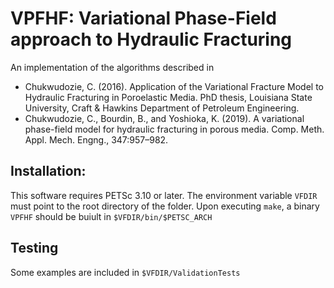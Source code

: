 # VPFHF: Variational Phase-Field approach to Hydraulic Fracturing

An implementation of the algorithms described in 
   * Chukwudozie, C. (2016). Application of the Variational Fracture Model to Hydraulic Fracturing in Poroelastic Media. PhD thesis, Louisiana State University, Craft & Hawkins Department of Petroleum Engineering.
   * Chukwudozie, C., Bourdin, B., and Yoshioka, K. (2019). A variational phase-field model for hydraulic fracturing in porous media. Comp. Meth. Appl. Mech. Engng., 347:957–982.

## Installation:
This software requires PETSc 3.10 or later. The environment variable ```VFDIR``` must point to the root directory of the folder. Upon executing ```make```, a binary ```VPFHF``` should be buiult in ```$VFDIR/bin/$PETSC_ARCH```

## Testing
Some examples are included in ```$VFDIR/ValidationTests```